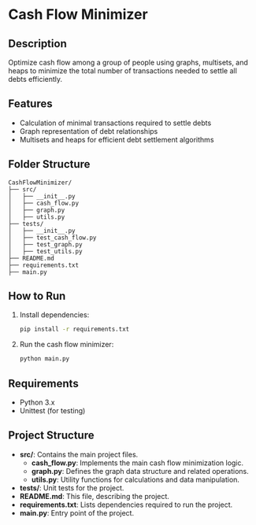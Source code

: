 # Cash Flow Minimizer

## Description
Optimize cash flow among a group of people using graphs, multisets, and heaps to minimize the total number of transactions needed to settle all debts efficiently.

## Features
- Calculation of minimal transactions required to settle debts
- Graph representation of debt relationships
- Multisets and heaps for efficient debt settlement algorithms

## Folder Structure
```
CashFlowMinimizer/
├── src/
│   ├── __init__.py
│   ├── cash_flow.py
│   ├── graph.py
│   ├── utils.py
├── tests/
│   ├── __init__.py
│   ├── test_cash_flow.py
│   ├── test_graph.py
│   ├── test_utils.py
├── README.md
├── requirements.txt
├── main.py
```

## How to Run
1. Install dependencies:
    ```bash
    pip install -r requirements.txt
    ```

2. Run the cash flow minimizer:
    ```bash
    python main.py
    ```

## Requirements
- Python 3.x
- Unittest (for testing)

## Project Structure
- **src/**: Contains the main project files.
  - **cash_flow.py**: Implements the main cash flow minimization logic.
  - **graph.py**: Defines the graph data structure and related operations.
  - **utils.py**: Utility functions for calculations and data manipulation.
- **tests/**: Unit tests for the project.
- **README.md**: This file, describing the project.
- **requirements.txt**: Lists dependencies required to run the project.
- **main.py**: Entry point of the project.